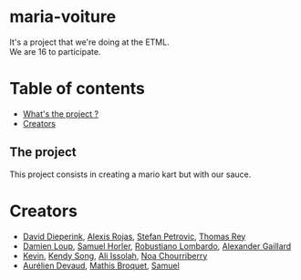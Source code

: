 # maria-voiture
<div align="justify">
It's a project that we're doing at the ETML. <br>
We are 16 to participate.
</div>

# Table of contents
- [What's the project ?](#the-project)
- [Creators](#creators)

## The project
<div align="justify">
This project consists in creating a mario kart but with our sauce.
</div>
  
# Creators
- [David Dieperink](https://github.com/dieperid), [Alexis Rojas](https://github.com/Alexis1476), [Stefan Petrovic](https://github.com/XiJune), [Thomas Rey](https://github.com/ThomasRey1)
- [Damien Loup](https://github.com/dam277), [Samuel Horler](https://github.com/Samhpj), [Robustiano Lombardo](https://github.com/Robi2004), [Alexander Gaillard](https://github.com/StreallyX)
- [Kevin](https://github.com/KevAvd), [Kendy Song](https://github.com/Kendysg), [Ali Issolah](https://github.com/Alicid2a), [Noa Chourriberry](https://github.com/noacid2a)
- [Aurélien Devaud](https://github.com/AureDeva), [Mathis Broquet](https://github.com/MathisBroquet), [Samuel](https://github.com/SamDev38)
